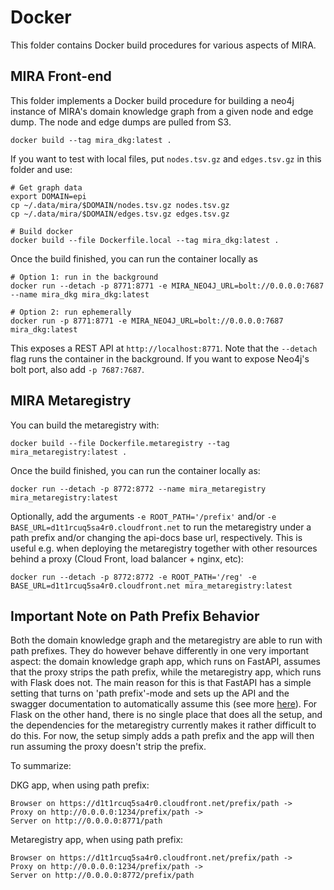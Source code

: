 # Docker

This folder contains Docker build procedures for various aspects of MIRA.

## MIRA Front-end

This folder implements a Docker build procedure for building a neo4j instance
of MIRA's domain knowledge graph from a given node and edge dump. The node
and edge dumps are pulled from S3.

```shell
docker build --tag mira_dkg:latest .
```

If you want to test with local files, put `nodes.tsv.gz` and `edges.tsv.gz` in
this folder and use:

```shell
# Get graph data
export DOMAIN=epi
cp ~/.data/mira/$DOMAIN/nodes.tsv.gz nodes.tsv.gz
cp ~/.data/mira/$DOMAIN/edges.tsv.gz edges.tsv.gz

# Build docker
docker build --file Dockerfile.local --tag mira_dkg:latest .
```

Once the build finished, you can run the container locally as

```shell
# Option 1: run in the background
docker run --detach -p 8771:8771 -e MIRA_NEO4J_URL=bolt://0.0.0.0:7687 --name mira_dkg mira_dkg:latest

# Option 2: run ephemerally
docker run -p 8771:8771 -e MIRA_NEO4J_URL=bolt://0.0.0.0:7687 mira_dkg:latest
```

This exposes a REST API at `http://localhost:8771`. Note that the `--detach` flag
runs the container in the background. If you want to expose Neo4j's bolt port, also
add `-p 7687:7687`.

## MIRA Metaregistry

You can build the metaregistry with:

```shell
docker build --file Dockerfile.metaregistry --tag mira_metaregistry:latest .
```

Once the build finished, you can run the container locally as:

```shell
docker run --detach -p 8772:8772 --name mira_metaregistry mira_metaregistry:latest
```

Optionally, add the arguments `-e ROOT_PATH='/prefix'` and/or `-e BASE_URL=d1t1rcuq5sa4r0.cloudfront.net` to run the
metaregistry under a path prefix and/or changing the api-docs base url, respectively. This is useful e.g. when
deploying the metaregistry together with other resources behind a proxy (Cloud Front, load balancer + nginx, etc):

```shell
docker run --detach -p 8772:8772 -e ROOT_PATH='/reg' -e BASE_URL=d1t1rcuq5sa4r0.cloudfront.net mira_metaregistry:latest
```

## Important Note on Path Prefix Behavior

Both the domain knowledge graph and the metaregistry are able to run with path prefixes. They do however behave 
differently in one very important aspect: the domain knowledge graph app, which runs on FastAPI, assumes that the 
proxy strips the path prefix, while the metaregistry app, which runs with Flask does not. The main reason for this is 
that FastAPI has a simple setting that turns on 'path prefix'-mode and sets up the API and the swagger documentation 
to automatically assume this
(see more [here](https://fastapi.tiangolo.com/advanced/behind-a-proxy/#proxy-with-a-stripped-path-prefix)). For Flask 
on the other hand, there is no single place that does all the setup, and the dependencies for the metaregistry 
currently makes it rather difficult to do this. For now, the setup simply adds a path prefix and the app will then run 
assuming the proxy doesn't strip the prefix.

To summarize:

DKG app, when using path prefix:
```text
Browser on https://d1t1rcuq5sa4r0.cloudfront.net/prefix/path -> 
Proxy on http://0.0.0.0:1234/prefix/path -> 
Server on http://0.0.0.0:8771/path
```

Metaregistry app, when using path prefix:
```text
Browser on https://d1t1rcuq5sa4r0.cloudfront.net/prefix/path -> 
Proxy on http://0.0.0.0:1234/prefix/path -> 
Server on http://0.0.0.0:8772/prefix/path
```
